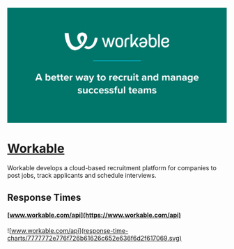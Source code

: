 [![Visit Workable](imagePreview.png)](https://workable.com)

# [Workable](https://workable.com)

Workable develops a cloud-based recruitment platform for companies to post jobs, track applicants and schedule interviews.

## Response Times

#### [www.workable.com/api](https://www.workable.com/api)

![www.workable.com/api](response-time-charts/7777772e776f726b61626c652e636f6d2f617069.svg)
